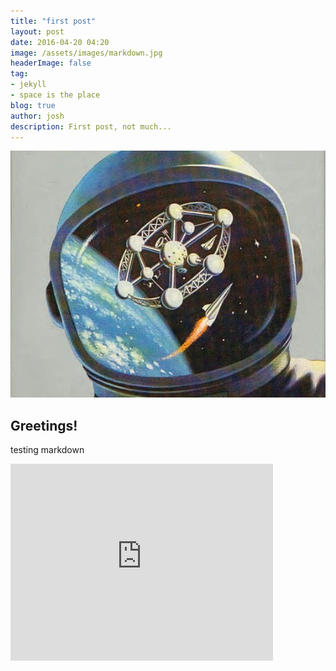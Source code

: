 ```yaml
---
title: "first post"
layout: post
date: 2016-04-20 04:20
image: /assets/images/markdown.jpg
headerImage: false
tag:
- jekyll
- space is the place
blog: true
author: josh
description: First post, not much...
---
```



<div style="text-align:center"><img src ="/assets/images/projects/spaceage.jpg" /></div>

## Greetings!

testing markdown

<iframe width="420" height="315" src="https://www.youtube.com/embed/0QJswl6Zd_Q?rel=0&amp;showinfo=0" frameborder="0" allowfullscreen></iframe>


